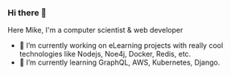 ### Hi there 👋

Here Mike, 
I'm a computer scientist & web developer

- :octopus: I’m currently working on eLearning projects with really cool technologies like Nodejs, Noe4j, Docker, Redis, etc.
- :unicorn: I’m currently learning GraphQL, AWS, Kubernetes, Django.
